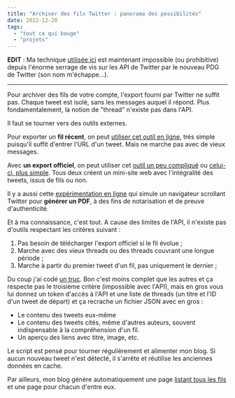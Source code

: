 ```yaml
---
title: "Archiver des fils Twitter : panorama des possibilités"
date: 2022-12-20
tags:
  - "tout ce qui bouge"
  - "projets"
---
```


**EDIT** : Ma technique [utilisée ici](https://toutcequibouge.net/threads/) est maintenant impossible (ou prohibitive) depuis l'énorme serrage de vis sur les API de Twitter par le nouveau PDG de Twitter (son nom m'échappe...).


________

Pour archiver des fils de votre compte, l'export fourni par Twitter ne suffit pas. Chaque tweet est isolé, sans les messages auquel il répond. Plus fondamentalement, la notion de "thread" n'existe pas dans l'API.

Il faut se tourner vers des outils externes.

Pour exporter un **fil récent**, on peut [utiliser cet outil en ligne](https://threadreaderapp.com/), très simple puisqu'il suffit d'entrer l'URL d'un tweet. Mais ne marche pas avec de vieux messages.

Avec **un export officiel**,  on peut utiliser cet [outil un peu compliqué](https://github.com/tweetback/tweetback/) ou [celui-ci, plus simple](https://tinysubversions.com/twitter-archive/make-your-own/). Tous deux créent un mini-site web avec l'intégralité des tweets, issus de fils ou non.

Il y a aussi cette [expérimentation en ligne](https://social.perma.cc/#why-faq) qui simule un navigateur scrollant Twitter pour **générer un PDF**, à des fins de notarisation et de preuve d'authenticité.

Et à ma connaissance, c'est tout. A cause des limites de l'API, il n'existe pas d'outils respectant les critères suivant :

1. Pas besoin de télécharger l'export officiel si le fil évolue ;
2. Marche avec des vieux threads ou des threads couvrant une longue période ;
3. Marche à partir du premier tweet d'un fil, pas uniquement le dernier ;

Du coup j'ai codé [un truc](https://github.com/baptiste-roullin/blog/blob/dev/src/heroPages/threads/threader.ts). Bon c'est moins complet que les autres et ça respecte pas le troisième critère (impossible avec l'API), mais en gros vous lui donnez un token d'accès à l'API et une liste de threads (un titre et l'ID d'un tweet de départ) et ça recrache un fichier JSON avec en gros :

- Le contenu des tweets eux-même
- Le contenu des tweets cités, même d'autres auteurs, souvent indispensable à la compréhension d'un fil.
- Un aperçu des liens avec titre, image, etc.

Le script est pensé pour tourner régulièrement et alimenter mon blog. Si aucun nouveau tweet n'est détecté, il s'arrête et réutilise les anciennes données en cache.

Par ailleurs, mon blog génère automatiquement une page [listant tous les fils](/threads) et une page pour chacun d'entre eux.

